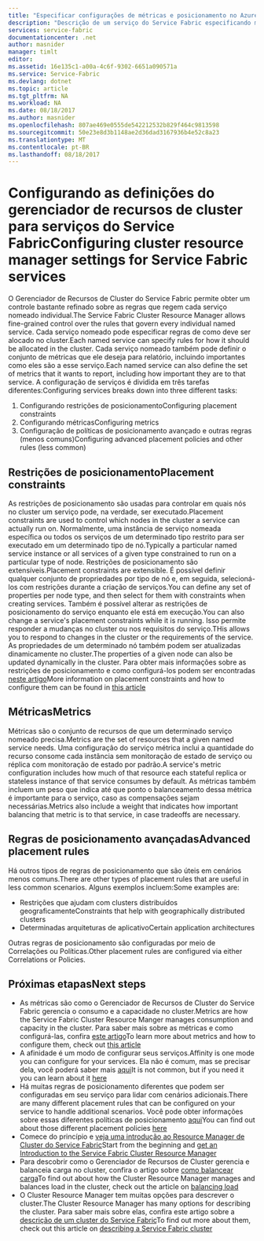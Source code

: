 ```yaml
---
title: "Especificar configurações de métricas e posicionamento no Azure microsserviços | Microsoft Docs"
description: "Descrição de um serviço do Service Fabric especificando métricas, restrições de posicionamento e outras políticas de posicionamento."
services: service-fabric
documentationcenter: .net
author: masnider
manager: timlt
editor: 
ms.assetid: 16e135c1-a00a-4c6f-9302-6651a090571a
ms.service: Service-Fabric
ms.devlang: dotnet
ms.topic: article
ms.tgt_pltfrm: NA
ms.workload: NA
ms.date: 08/18/2017
ms.author: masnider
ms.openlocfilehash: 807ae469e0555de542212532b829f464c9813598
ms.sourcegitcommit: 50e23e8d3b1148ae2d36dad3167936b4e52c8a23
ms.translationtype: MT
ms.contentlocale: pt-BR
ms.lasthandoff: 08/18/2017
---
```

# <a name="configuring-cluster-resource-manager-settings-for-service-fabric-services"></a><span data-ttu-id="4c48f-103">Configurando as definições do gerenciador de recursos de cluster para serviços do Service Fabric</span><span class="sxs-lookup"><span data-stu-id="4c48f-103">Configuring cluster resource manager settings for Service Fabric services</span></span>
<span data-ttu-id="4c48f-104">O Gerenciador de Recursos de Cluster do Service Fabric permite obter um controle bastante refinado sobre as regras que regem cada serviço nomeado individual.</span><span class="sxs-lookup"><span data-stu-id="4c48f-104">The Service Fabric Cluster Resource Manager allows fine-grained control over the rules that govern every individual named service.</span></span> <span data-ttu-id="4c48f-105">Cada serviço nomeado pode especificar regras de como deve ser alocado no cluster.</span><span class="sxs-lookup"><span data-stu-id="4c48f-105">Each named service can specify rules for how it should be allocated in the cluster.</span></span> <span data-ttu-id="4c48f-106">Cada serviço nomeado também pode definir o conjunto de métricas que ele deseja para relatório, incluindo importantes como eles são a esse serviço.</span><span class="sxs-lookup"><span data-stu-id="4c48f-106">Each named service can also define the set of metrics that it wants to report, including how important they are to that service.</span></span> <span data-ttu-id="4c48f-107">A configuração de serviços é dividida em três tarefas diferentes:</span><span class="sxs-lookup"><span data-stu-id="4c48f-107">Configuring services breaks down into three different tasks:</span></span>

1. <span data-ttu-id="4c48f-108">Configurando restrições de posicionamento</span><span class="sxs-lookup"><span data-stu-id="4c48f-108">Configuring placement constraints</span></span>
2. <span data-ttu-id="4c48f-109">Configurando métricas</span><span class="sxs-lookup"><span data-stu-id="4c48f-109">Configuring metrics</span></span>
3. <span data-ttu-id="4c48f-110">Configuração de políticas de posicionamento avançado e outras regras (menos comuns)</span><span class="sxs-lookup"><span data-stu-id="4c48f-110">Configuring advanced placement policies and other rules (less common)</span></span>

## <a name="placement-constraints"></a><span data-ttu-id="4c48f-111">Restrições de posicionamento</span><span class="sxs-lookup"><span data-stu-id="4c48f-111">Placement constraints</span></span>
<span data-ttu-id="4c48f-112">As restrições de posicionamento são usadas para controlar em quais nós no cluster um serviço pode, na verdade, ser executado.</span><span class="sxs-lookup"><span data-stu-id="4c48f-112">Placement constraints are used to control which nodes in the cluster a service can actually run on.</span></span> <span data-ttu-id="4c48f-113">Normalmente, uma instância de serviço nomeada específica ou todos os serviços de um determinado tipo restrito para ser executado em um determinado tipo de nó.</span><span class="sxs-lookup"><span data-stu-id="4c48f-113">Typically a particular named service instance or all services of a given type constrained to run on a particular type of node.</span></span> <span data-ttu-id="4c48f-114">Restrições de posicionamento são extensíveis.</span><span class="sxs-lookup"><span data-stu-id="4c48f-114">Placement constraints are extensible.</span></span> <span data-ttu-id="4c48f-115">É possível definir qualquer conjunto de propriedades por tipo de nó e, em seguida, selecioná-los com restrições durante a criação de serviços.</span><span class="sxs-lookup"><span data-stu-id="4c48f-115">You can define any set of properties per  node type, and then select for them with constraints when creating services.</span></span> <span data-ttu-id="4c48f-116">Também é possível alterar as restrições de posicionamento do serviço enquanto ele está em execução.</span><span class="sxs-lookup"><span data-stu-id="4c48f-116">You can also change a service's placement constraints while it is running.</span></span> <span data-ttu-id="4c48f-117">Isso permite responder a mudanças no cluster ou nos requisitos do serviço.</span><span class="sxs-lookup"><span data-stu-id="4c48f-117">THis allows you to respond to changes in the cluster or the requirements of the service.</span></span> <span data-ttu-id="4c48f-118">As propriedades de um determinado nó também podem ser atualizadas dinamicamente no cluster.</span><span class="sxs-lookup"><span data-stu-id="4c48f-118">The properties of a given node can also be updated dynamically in the cluster.</span></span> <span data-ttu-id="4c48f-119">Para obter mais informações sobre as restrições de posicionamento e como configurá-los podem ser encontradas [neste artigo](service-fabric-cluster-resource-manager-cluster-description.md#node-properties-and-placement-constraints)</span><span class="sxs-lookup"><span data-stu-id="4c48f-119">More information on placement constraints and how to configure them can be found in [this article](service-fabric-cluster-resource-manager-cluster-description.md#node-properties-and-placement-constraints)</span></span>

## <a name="metrics"></a><span data-ttu-id="4c48f-120">Métricas</span><span class="sxs-lookup"><span data-stu-id="4c48f-120">Metrics</span></span>
<span data-ttu-id="4c48f-121">Métricas são o conjunto de recursos de que um determinado serviço nomeado precisa.</span><span class="sxs-lookup"><span data-stu-id="4c48f-121">Metrics are the set of resources that a given named service needs.</span></span> <span data-ttu-id="4c48f-122">Uma configuração do serviço métrica inclui a quantidade do recurso consome cada instância sem monitoração de estado de serviço ou réplica com monitoração de estado por padrão.</span><span class="sxs-lookup"><span data-stu-id="4c48f-122">A service's metric configuration includes how much of that resource each stateful replica or stateless instance of that service consumes by default.</span></span> <span data-ttu-id="4c48f-123">As métricas também incluem um peso que indica até que ponto o balanceamento dessa métrica é importante para o serviço, caso as compensações sejam necessárias.</span><span class="sxs-lookup"><span data-stu-id="4c48f-123">Metrics also include a weight that indicates how important balancing that metric is to that service, in case tradeoffs are necessary.</span></span>

## <a name="advanced-placement-rules"></a><span data-ttu-id="4c48f-124">Regras de posicionamento avançadas</span><span class="sxs-lookup"><span data-stu-id="4c48f-124">Advanced placement rules</span></span>
<span data-ttu-id="4c48f-125">Há outros tipos de regras de posicionamento que são úteis em cenários menos comuns.</span><span class="sxs-lookup"><span data-stu-id="4c48f-125">There are other types of placement rules that are useful in less common scenarios.</span></span> <span data-ttu-id="4c48f-126">Alguns exemplos incluem:</span><span class="sxs-lookup"><span data-stu-id="4c48f-126">Some examples are:</span></span>
- <span data-ttu-id="4c48f-127">Restrições que ajudam com clusters distribuídos geograficamente</span><span class="sxs-lookup"><span data-stu-id="4c48f-127">Constraints that help with geographically distributed clusters</span></span>
- <span data-ttu-id="4c48f-128">Determinadas arquiteturas de aplicativo</span><span class="sxs-lookup"><span data-stu-id="4c48f-128">Certain application architectures</span></span>

<span data-ttu-id="4c48f-129">Outras regras de posicionamento são configuradas por meio de Correlações ou Políticas.</span><span class="sxs-lookup"><span data-stu-id="4c48f-129">Other placement rules are configured via either Correlations or Policies.</span></span>

## <a name="next-steps"></a><span data-ttu-id="4c48f-130">Próximas etapas</span><span class="sxs-lookup"><span data-stu-id="4c48f-130">Next steps</span></span>
- <span data-ttu-id="4c48f-131">As métricas são como o Gerenciador de Recursos de Cluster do Service Fabric gerencia o consumo e a capacidade no cluster.</span><span class="sxs-lookup"><span data-stu-id="4c48f-131">Metrics are how the Service Fabric Cluster Resource Manger manages consumption and capacity in the cluster.</span></span> <span data-ttu-id="4c48f-132">Para saber mais sobre as métricas e como configurá-las, confira [este artigo](service-fabric-cluster-resource-manager-metrics.md)</span><span class="sxs-lookup"><span data-stu-id="4c48f-132">To learn more about metrics and how to configure them, check out [this article](service-fabric-cluster-resource-manager-metrics.md)</span></span>
- <span data-ttu-id="4c48f-133">A afinidade é um modo de configurar seus serviços.</span><span class="sxs-lookup"><span data-stu-id="4c48f-133">Affinity is one mode you can configure for your services.</span></span> <span data-ttu-id="4c48f-134">Ela não é comum, mas se precisar dela, você poderá saber mais [aqui](service-fabric-cluster-resource-manager-advanced-placement-rules-affinity.md)</span><span class="sxs-lookup"><span data-stu-id="4c48f-134">It is not common, but if you need it you can learn about it [here](service-fabric-cluster-resource-manager-advanced-placement-rules-affinity.md)</span></span>
- <span data-ttu-id="4c48f-135">Há muitas regras de posicionamento diferentes que podem ser configuradas em seu serviço para lidar com cenários adicionais.</span><span class="sxs-lookup"><span data-stu-id="4c48f-135">There are many different placement rules that can be configured on your service to handle additional scenarios.</span></span> <span data-ttu-id="4c48f-136">Você pode obter informações sobre essas diferentes políticas de posicionamento [aqui](service-fabric-cluster-resource-manager-advanced-placement-rules-placement-policies.md)</span><span class="sxs-lookup"><span data-stu-id="4c48f-136">You can find out about those different placement policies [here](service-fabric-cluster-resource-manager-advanced-placement-rules-placement-policies.md)</span></span>
- <span data-ttu-id="4c48f-137">Comece do princípio e [veja uma introdução ao Resource Manager de Cluster do Service Fabric](service-fabric-cluster-resource-manager-introduction.md)</span><span class="sxs-lookup"><span data-stu-id="4c48f-137">Start from the beginning and [get an Introduction to the Service Fabric Cluster Resource Manager](service-fabric-cluster-resource-manager-introduction.md)</span></span>
- <span data-ttu-id="4c48f-138">Para descobrir como o Gerenciador de Recursos de Cluster gerencia e balanceia carga no cluster, confira o artigo sobre [como balancear carga](service-fabric-cluster-resource-manager-balancing.md)</span><span class="sxs-lookup"><span data-stu-id="4c48f-138">To find out about how the Cluster Resource Manager manages and balances load in the cluster, check out the article on [balancing load](service-fabric-cluster-resource-manager-balancing.md)</span></span>
- <span data-ttu-id="4c48f-139">O Cluster Resource Manager tem muitas opções para descrever o cluster.</span><span class="sxs-lookup"><span data-stu-id="4c48f-139">The Cluster Resource Manager has many options for describing the cluster.</span></span> <span data-ttu-id="4c48f-140">Para saber mais sobre elas, confira este artigo sobre a [descrição de um cluster do Service Fabric](service-fabric-cluster-resource-manager-cluster-description.md)</span><span class="sxs-lookup"><span data-stu-id="4c48f-140">To find out more about them, check out this article on [describing a Service Fabric cluster](service-fabric-cluster-resource-manager-cluster-description.md)</span></span>
